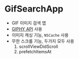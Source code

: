 # GifSearchApp
- GIF 이미지 검색 앱
- [GIPHY API](https://developers.giphy.com/) 사용
- 이미지 캐싱 기능, `NSCache` 사용
- 무한 스크롤 기능, 두가지 모두 사용
    1. scrollViewDidScroll
    2. prefetchItemsAt     
